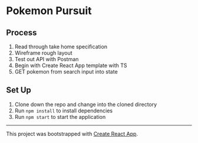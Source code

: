 # Pokemon Pursuit

## Process

1. Read through take home specification
1. Wireframe rough layout
1. Test out API with Postman
1. Begin with Create React App template with TS
1. GET pokemon from search input into state

## Set Up

1. Clone down the repo and change into the cloned directory
1. Run `npm install` to install dependencies
1. Run `npm start` to start the application

---

This project was bootstrapped with [Create React App](https://github.com/facebook/create-react-app).
